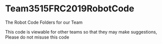 # Team3515FRC2019RobotCode
The Robot Code Folders for our Team

This code is viewable for other teams so that they may make suggestions,
Please do not misuse this code
